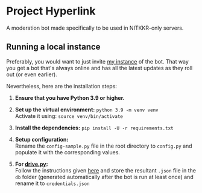 # Project Hyperlink

A moderation bot made specifically to be used in NITKKR-only servers.

## Running a local instance

Preferably, you would want to just invite [my instance](https://discord.com/api/oauth2/authorize?client_id=789474485555953694&permissions=275834711254&scope=bot "Bot's invite link") of the bot. That way you get a bot that's always online and has all the latest updates as they roll out (or even earlier).

Nevertheless, here are the installation steps:

1. **Ensure that you have Python 3.9 or higher.**

2. **Set up the virtual environment:** `python 3.9 -m venv venv`<br>
    Activate it using: `source venv/bin/activate`

3. **Install the dependencies:** `pip install -U -r requirements.txt`

4. **Setup configuration:**<br>
    Rename the `config-sample.py` file in the root directory to `config.py` and populate it with the corresponding values.

5. **For [drive.py](cogs/drive.py "Queries a linked Google Drive"):**<br>
    Follow the instructions given [here](https://developers.google.com/drive/api/v3/quickstart/python "Setup instructions for the Google Drive API in Python") and store the resultant `.json` file in the `db` folder (generated automatically after the bot is run at least once) and rename it to `credentials.json`
